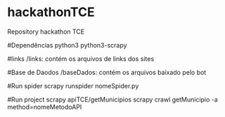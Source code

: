 # hackathonTCE
Repository hackathon TCE

#Dependências
python3
python3-scrapy

#links
/links: contém os arquivos de links dos sites

#Base de Daodos
/baseDados: contém os arquivos baixado pelo bot

#Run spider
scrapy runspider nomeSpider.py

#Run project scrapy apiTCE/getMunicipios
scrapy crawl getMunicipio -a method=nomeMetodoAPI

